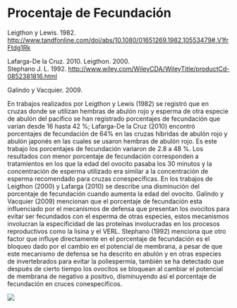 # Procentaje de Fecundación 


Leigthon y Lewis. 1982. http://www.tandfonline.com/doi/abs/10.1080/01651269.1982.10553479#.V1frFtdg1Rk

Lafarga-De la Cruz. 2010. 
Leigthon. 2000.  
Stephano J. L. 1992. http://www.wiley.com/WileyCDA/WileyTitle/productCd-0852381816.html

Galindo y Vacquier. 2009.

En trabajos realizados por Leigthon y Lewis (1982) se registró que en cruzas donde se utilizan hembras de abulón rojo y esperma de otra especie de abulón del pacífico se han registrado porcentajes de fecundación que varían desde 16 hasta 42 %; Lafarga-De la Cruz (2010) encontró porcentajes de fecundación de 64% en las cruzas híbridas de abulón rojo y abulón japonés en las cuales se usaron hembras de abulón rojo. Es este trabajo los porcentajes de fecundación variaron de 2.8 a 48 %. Los resultados con menor porcentaje de fecundación corresponden a tratamientos en los que la edad del ovocito pasaba los 30 minutos y la concentración de esperma utilizado era similar a la concentración de esperma recomendado para cruzas conespecíficas. En los trabajos de Leigthon (2000) y Lafarga (2010) se describe una disminución del porcentaje de fecundación cuando aumenta la edad del ovocito. Galindo y Vacquier (2009) mencionan que el porcentaje de fecundación esta influenciado por el mecanismos de defensa que presentan los ovocitos para evitar ser fecundados con el esperma de otras especies, estos mecanismos involucran la especificidad de las proteínas involucradas en los procesos reproductivos como la lisina y el VERL.  Stephano (1992) menciona que otro factor que influye directamente en el porcentaje de fecundación es el bloqueo dado por el cambio en el potencial de membrana, a pesar de que este mecanismo de defensa se ha descrito en abulón y en otras especies de invertebrados para evitar la poliespermia, también se ha detectado que después de cierto tiempo los ovocitos se bloquean al cambiar el potencial de membrana de negativo a positivo, disminuyendo así el porcentaje de fecundación en cruces conespecíficos.

<img src="http://temasdebiologiamps.blogspot.mx/">
